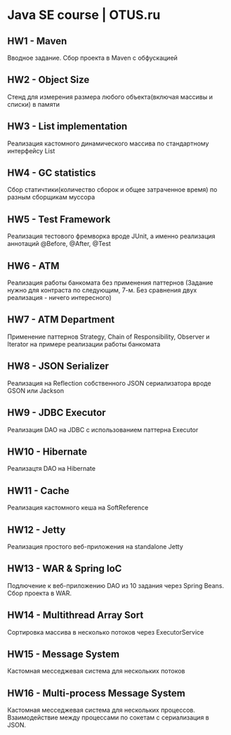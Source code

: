 # Java SE course | OTUS.ru

## HW1 - Maven
Вводное задание. Сбор проекта в Maven с обфускацией

## HW2 - Object Size
Стенд для измерения размера любого объекта(включая массивы и списки)
в памяти

## HW3 - List implementation
Реализация кастомного динамического массива по стандартному 
интерфейсу List

## HW4 - GC statistics
Сбор статичтики(количество сборок и общее затраченное время) по
разным сборщикам муссора

## HW5 - Test Framework
Реализация тестового фремворка вроде JUnit, а именно реализация
аннотаций @Before, @After, @Test

## HW6 - ATM
Реализация работы банкомата без применения паттернов
(Задание нужно для контраста по следующим, 7-м. Без сравнения двух
реализация - ничего интересного)

## HW7 - ATM Department
Применение паттернов Strategy, Chain of Responsibility, Observer и
Iterator на примере реализации работы банкомата

## HW8 - JSON Serializer
Реализация на Reflection собственного JSON сериализатора вроде GSON
или Jackson

## HW9 - JDBC Executor
Реализация DAO на JDBC с использованием паттерна Executor

## HW10 - Hibernate
Реализацтя DAO на Hibernate

## HW11 - Cache
Реализация кастомного кеша на SoftReference

## HW12 - Jetty
Реализация простого веб-приложения на standalone Jetty

## HW13 - WAR & Spring IoC
Подлючение к веб-приложению DAO из 10 задания через Spring Beans.
Сбор проекта в WAR.

## HW14 - Multithread Array Sort
Сортировка массива в несколько потоков через ExecutorService

## HW15 - Message System
Кастомная месседжевая система для нескольких потоков

## HW16 - Multi-process Message System
Кастомная месседжевая система для нескольких процессов. Взаимодействие
между процессами по сокетам с сериализация в JSON.
